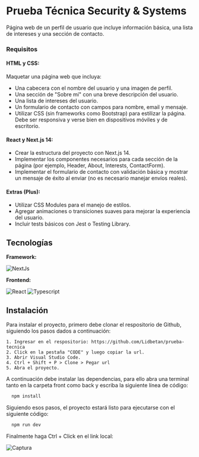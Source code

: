 # Prueba Técnica Security & Systems

Página web de un perfil de usuario que incluye información básica, una lista de intereses y una sección de contacto.

### Requisitos
#### HTML y CSS:
Maquetar una página web que incluya:
* Una cabecera con el nombre del usuario y una imagen de perfil.
* Una sección de "Sobre mí" con una breve descripción del usuario.
* Una lista de intereses del usuario.
* Un formulario de contacto con campos para nombre, email y mensaje.
* Utilizar CSS (sin frameworks como Bootstrap) para estilizar la página. Debe ser responsiva y verse bien en dispositivos móviles y de escritorio.

#### React y Next.js 14:

* Crear la estructura del proyecto con Next.js 14.
* Implementar los componentes necesarios para cada sección de la página (por ejemplo, Header, About, Interests, ContactForm).
* Implementar el formulario de contacto con validación básica y mostrar un mensaje de éxito al enviar (no es necesario manejar envíos reales).

#### Extras (Plus):

* Utilizar CSS Modules para el manejo de estilos.
* Agregar animaciones o transiciones suaves para mejorar la experiencia del usuario.
* Incluir tests básicos con Jest o Testing Library.

## Tecnologías

**Framework:** 

![NextJs](https://img.shields.io/badge/next%20js-000000?style=for-the-badge&logo=nextdotjs&logoColor=white)

**Frontend:** 

![React](https://img.shields.io/badge/react-%2320232a.svg?style=for-the-badge&logo=react&logoColor=%2361DAFB) ![Typescript](https://img.shields.io/badge/TypeScript-007ACC?style=for-the-badge&logo=typescript&logoColor=white) 

## Instalación

Para instalar el proyecto, primero debe clonar el respositorio de Github, siguiendo los pasos dados a continuación:

    1. Ingresar en el respositorio: https://github.com/Lidbetan/prueba-tecnica
    2. Click en la pestaña "CODE" y luego copiar la url.
    3. Abrir Visual Studio Code.
    4. Ctrl + Shift + P > Clone > Pegar url
    5. Abra el proyecto.

A continuación debe instalar las dependencias, para ello abra una terminal tanto en la carpeta front como back y escriba la siguiente línea de código:
```bash
  npm install
```

Siguiendo esos pasos, el proyecto estará listo para ejecutarse con el siguiente código:

```bash
  npm run dev
```
Finalmente haga Ctrl + Click en el link local: 

![Captura](https://github.com/Lidbetan/prueba-tecnica/assets/131318671/a56d96d1-dfac-4269-8d9d-992543465ca7)





